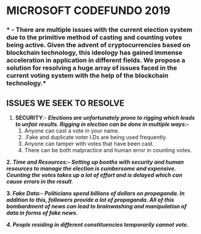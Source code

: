 # **MICROSOFT CODEFUNDO 2019**
### * - There are multiple issues with the current election system due to the primitive method of casting and counting votes being active. Given the advent of cryptocurrencies based on blockchain technology, this ideology has gained immense acceleration in application in different fields. We propose a solution for resolving a huge array of issues faced in the current voting system with the help of the blockchain technology.*

## ISSUES WE SEEK TO RESOLVE
1. **SECURITY**:- ***Elections are unfortunately prone to rigging which leads to unfair results. 
Rigging in election can be done in multiple ways:-***
	1. 	 Anyone can cast a vote in your name.
	2. .Fake and duplicate voter I.Ds are being used frequently.
	3. 	Anyone can tamper with votes that have been cast.
	4. There can be both malpractice and human error in counting votes.

**2. *Time and Resources:- Setting up booths with security and human resources to manage the election is cumbersome and expensive. Counting the votes takes up a lot of effort and is delayed which can cause errors in the result***.

**3. *Fake Data:- Politicians spend billions of dollars on propaganda. In addition to this, followers provide a lot of propaganda. All of this bombardment of news can lead to brainwashing and manipulation of data in forms of fake news.***

***4. People residing in different constituencies temporarily cannot vote.***
